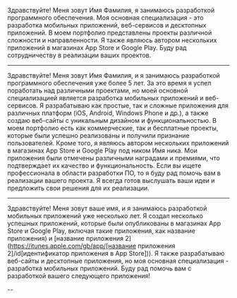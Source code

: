 Здравствуйте! Меня зовут Имя Фамилия, я занимаюсь разработкой программного обеспечения. Моя основная специализация - это разработка мобильных приложений, веб-сервисов и десктопных приложений. В моем портфолио представлены проекты различной сложности и направленности. Я также являюсь автором нескольких приложений в магазинах App Store и Google Play. Буду рад сотрудничеству в реализации ваших проектов.

---

Здравствуйте! Меня зовут Имя Фамилия, и я занимаюсь разработкой программного обеспечения уже более 5 лет. За это время я успел поработать над различными проектами, но моей основной специализацией является разработка мобильных приложений и веб-сервисов.
Я разрабатываю как простые, так и сложные приложения для различных платформ (iOS, Android, Windows Phone и др.), а также создаю веб-сайты с уникальным дизайном и функциональностью. В моем портфолио есть как коммерческие, так и бесплатные проекты, которые были успешно реализованы и получили признание пользователей.
Кроме того, я являюсь автором нескольких приложений в магазинах App Store и Google Play под ником Имя ника. Мои приложения были отмечены различными наградами и премиями, что подтверждает их качество и функциональность.
Если вы ищете профессионала в области разработки ПО, то я буду рад помочь вам в реализации вашего проекта. Я всегда готов выслушать ваши идеи и предложить свои решения для их реализации.

---

Здравствуйте! Меня зовут ваше имя, и я занимаюсь разработкой мобильных приложений уже несколько лет. Я создал несколько успешных приложений, которые были опубликованы в магазинах App Store и Google Play, включая такие приложения, как название приложения) и [название приложения 2](https://itunes.apple.com/gb/app/[название приложения 2]/id[идентификатор приложения в App Store])). Я также разрабатываю веб-сайты и десктопные приложения, но моя основная специализация - разработка мобильных приложений. Буду рад помочь вам с разработкой вашего следующего приложения!

--
